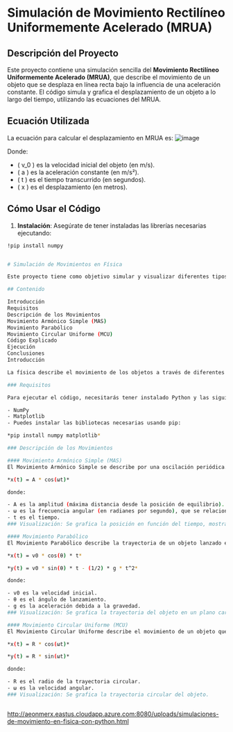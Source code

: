 # Simulación de Movimiento Rectilíneo Uniformemente Acelerado (MRUA)

## Descripción del Proyecto

Este proyecto contiene una simulación sencilla del **Movimiento Rectilíneo Uniformemente Acelerado (MRUA)**, que describe el movimiento de un objeto que se desplaza en línea recta bajo la influencia de una aceleración constante. El código simula y grafica el desplazamiento de un objeto a lo largo del tiempo, utilizando las ecuaciones del MRUA.

## Ecuación Utilizada

La ecuación para calcular el desplazamiento en MRUA es:
![image](https://github.com/user-attachments/assets/37de4cf2-34ad-4ce9-91b5-c61873c282b8)

Donde:
- \( v_0 \) es la velocidad inicial del objeto (en m/s).
- \( a \) es la aceleración constante (en m/s²).
- \( t \) es el tiempo transcurrido (en segundos).
- \( x \) es el desplazamiento (en metros).

## Cómo Usar el Código

1. **Instalación**: Asegúrate de tener instaladas las librerías necesarias ejecutando:

```bash
!pip install numpy


# Simulación de Movimientos en Física

Este proyecto tiene como objetivo simular y visualizar diferentes tipos de movimiento en física: Movimiento Armónico Simple (MAS), Movimiento Parabólico y Movimiento Circular Uniforme (MCU). Se utiliza Python junto con las bibliotecas NumPy y Matplotlib para realizar cálculos numéricos y crear gráficos que ayudan a entender los conceptos de movimiento de manera visual.

## Contenido

Introducción
Requisitos
Descripción de los Movimientos
Movimiento Armónico Simple (MAS)
Movimiento Parabólico
Movimiento Circular Uniforme (MCU)
Código Explicado
Ejecución
Conclusiones
Introducción

La física describe el movimiento de los objetos a través de diferentes modelos. Este proyecto proporciona una forma visual de entender esos modelos mediante simulaciones en Python. Utilizaremos gráficas para observar cómo varían las posiciones de los objetos en el tiempo según diferentes condiciones iniciales.

### Requisitos

Para ejecutar el código, necesitarás tener instalado Python y las siguientes bibliotecas:

- NumPy
- Matplotlib
- Puedes instalar las bibliotecas necesarias usando pip:

*pip install numpy matplotlib*

### Descripción de los Movimientos

#### Movimiento Armónico Simple (MAS)
El Movimiento Armónico Simple se describe por una oscilación periódica. La ecuación que define la posición en función del tiempo es:

*x(t) = A * cos(ωt)*

donde:

- A es la amplitud (máxima distancia desde la posición de equilibrio).
- ω es la frecuencia angular (en radianes por segundo), que se relaciona con la frecuencia f como ω = 2πf.
- t es el tiempo.
### Visualización: Se grafica la posición en función del tiempo, mostrando la oscilación del objeto.

#### Movimiento Parabólico
El Movimiento Parabólico describe la trayectoria de un objeto lanzado en el aire bajo la influencia de la gravedad. Las ecuaciones para calcular la posición son:

*x(t) = v0 * cos(θ) * t*

*y(t) = v0 * sin(θ) * t - (1/2) * g * t^2*

donde:

- v0 es la velocidad inicial.
- θ es el ángulo de lanzamiento.
- g es la aceleración debida a la gravedad.
### Visualización: Se grafica la trayectoria del objeto en un plano cartesiano.

#### Movimiento Circular Uniforme (MCU)
El Movimiento Circular Uniforme describe el movimiento de un objeto que se desplaza a lo largo de una trayectoria circular con velocidad constante. La posición en coordenadas polares se puede describir como:

*x(t) = R * cos(ωt)*

*y(t) = R * sin(ωt)*

donde:

- R es el radio de la trayectoria circular.
- ω es la velocidad angular.
### Visualización: Se grafica la trayectoria circular del objeto.



```
http://aeonmerx.eastus.cloudapp.azure.com:8080/uploads/simulaciones-de-movimiento-en-fisica-con-python.html

